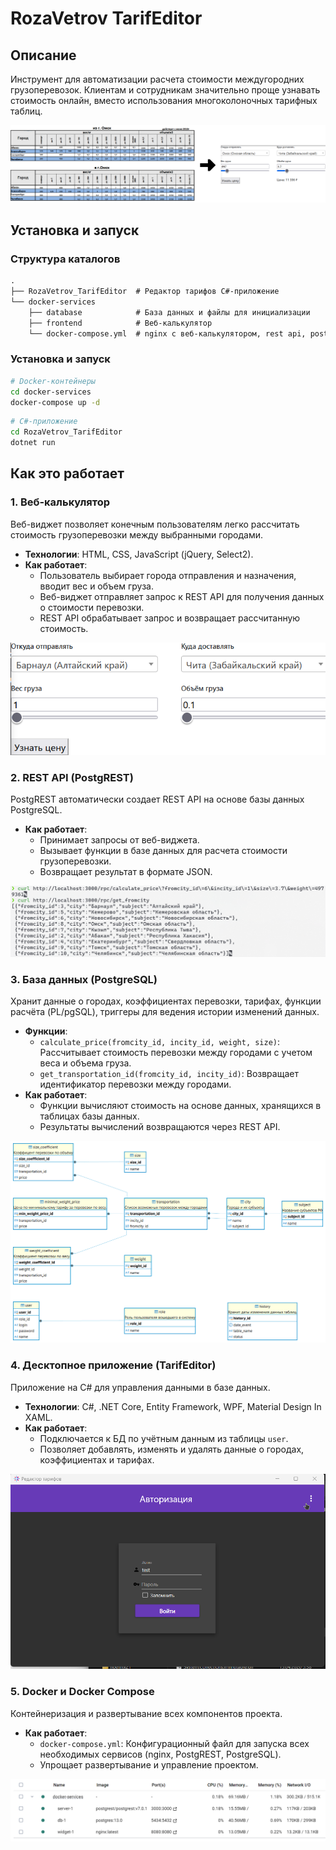 # RozaVetrov TarifEditor

## Описание

Инструмент для автоматизации расчета стоимости междугородних грузоперевозок. Клиентам и сотрудникам значительно проще узнавать стоимость онлайн, вместо использования многоколоночных тарифных таблиц.

![](./docs/calc-to-web.png)

## Установка и запуск

### Структура каталогов
```md
.
├── RozaVetrov_TarifEditor  # Редактор тарифов C#-приложение
└── docker-services
    ├── database            # База данных и файлы для инициализации
    ├── frontend            # Веб-калькулятор
    └── docker-compose.yml  # nginx с веб-калькулятором, rest api, postgresql
```

### Установка и запуск
```bash
# Docker-контейнеры
cd docker-services
docker-compose up -d
```
```bash
# C#-приложение
cd RozaVetrov_TarifEditor
dotnet run
```

## Как это работает

### 1. **Веб-калькулятор**
Веб-виджет позволяет конечным пользователям легко рассчитать стоимость грузоперевозки между выбранными городами.
- **Технологии**: HTML, CSS, JavaScript (jQuery, Select2).
- **Как работает**:
  - Пользователь выбирает города отправления и назначения, вводит вес и объем груза.
  - Веб-виджет отправляет запрос к REST API для получения данных о стоимости перевозки.
  - REST API обрабатывает запрос и возвращает рассчитанную стоимость.

![](./docs/web-calculator.webp)

### 2. **REST API (PostgREST)**
PostgREST автоматически создает REST API на основе базы данных PostgreSQL.
- **Как работает**:
  - Принимает запросы от веб-виджета.
  - Вызывает функции в базе данных для расчета стоимости грузоперевозки.
  - Возвращает результат в формате JSON.

![](./docs/rest-api.png)

### 3. **База данных (PostgreSQL)**
Хранит данные о городах, коэффициентах перевозки, тарифах, функции расчёта (PL/pgSQL), триггеры для ведения истории изменений данных.
- **Функции**:
  - `calculate_price(fromcity_id, incity_id, weight, size)`: Рассчитывает стоимость перевозки между городами с учетом веса и объема груза.
  - `get_transportation_id(fromcity_id, incity_id)`: Возвращает идентификатор перевозки между городами.
- **Как работает**:
  - Функции вычисляют стоимость на основе данных, хранящихся в таблицах базы данных.
  - Результаты вычислений возвращаются через REST API.

![](./docs/ERD.png)

### 4. **Десктопное приложение (TarifEditor)**
Приложение на C# для управления данными в базе данных.
- **Технологии**: C#, .NET Core, Entity Framework, WPF, Material Design In XAML.
- **Как работает**:
  - Подключается к БД по учётным данным из таблицы `user`.
  - Позволяет добавлять, изменять и удалять данные о городах, коэффициентах и тарифах.

![](./docs/desktop-app.webp)

### 5. **Docker и Docker Compose**
Контейнеризация и развертывание всех компонентов проекта.
- **Как работает**:
  - `docker-compose.yml`: Конфигурационный файл для запуска всех необходимых сервисов (nginx, PostgREST, PostgreSQL).
  - Упрощает развертывание и управление проектом.

![](./docs/docker-compose.png)
